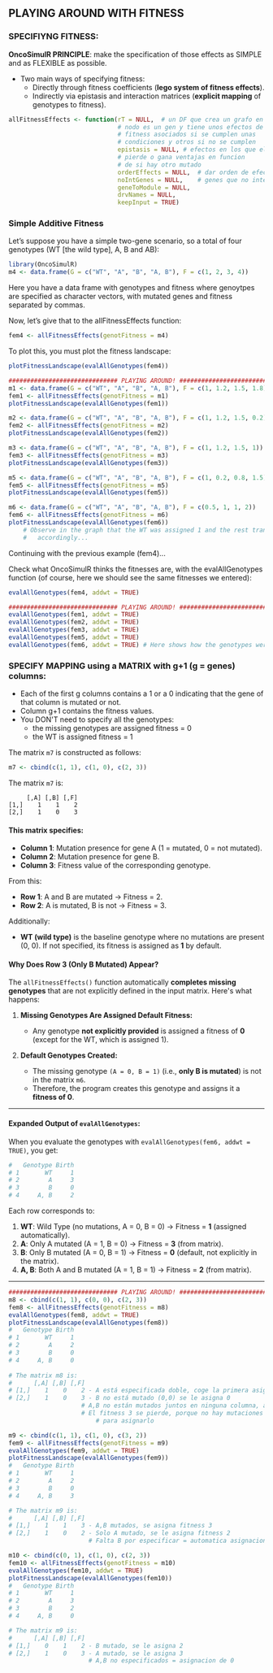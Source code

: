 ## PLAYING AROUND WITH FITNESS

### SPECIFIYNG FITNESS:
**OncoSimulR PRINCIPLE**: make the specification of those effects as SIMPLE and as FLEXIBLE as possible.
- Two main ways of specifying fitness:
  - Directly through fitness coefficients (**lego system of fitness effects**).
  - Indirectly via epistasis and interaction matrices (**explicit mapping** of genotypes to fitness).
```r
allFitnessEffects <- function(rT = NULL,  # un DF que crea un grafo en el que cada
                              # nodo es un gen y tiene unos efectos de
                              # fitness asociados si se cumplen unas 
                              # condiciones y otros si no se cumplen
                              epistasis = NULL, # efectos en los que el gen mutado
                              # pierde o gana ventajas en funcion
                              # de si hay otro mutado
                              orderEffects = NULL,  # dar orden de efectos
                              noIntGenes = NULL,    # genes que no interactúan
                              geneToModule = NULL,
                              drvNames = NULL,
                              keepInput = TRUE)
```

### Simple Additive Fitness
Let’s suppose you have a simple two-gene scenario, so a total of four genotypes (WT [the wild type], A, B and AB):

```r
library(OncoSimulR)
m4 <- data.frame(G = c("WT", "A", "B", "A, B"), F = c(1, 2, 3, 4))
```
Here you have a data frame with genotypes and fitness where genoytpes are specified as character vectors, with mutated genes and fitness separated by commas.

Now, let’s give that to the allFitnessEffects function:
```r
fem4 <- allFitnessEffects(genotFitness = m4)
```

To plot this, you must plot the fitness landscape:
```r
plotFitnessLandscape(evalAllGenotypes(fem4))
```
```r
############################## PLAYING AROUND! #################################
m1 <- data.frame(G = c("WT", "A", "B", "A, B"), F = c(1, 1.2, 1.5, 1.8))
fem1 <- allFitnessEffects(genotFitness = m1)
plotFitnessLandscape(evalAllGenotypes(fem1))

m2 <- data.frame(G = c("WT", "A", "B", "A, B"), F = c(1, 1.2, 1.5, 0.2))
fem2 <- allFitnessEffects(genotFitness = m2)
plotFitnessLandscape(evalAllGenotypes(fem2))

m3 <- data.frame(G = c("WT", "A", "B", "A, B"), F = c(1, 1.2, 1.5, 1))
fem3 <- allFitnessEffects(genotFitness = m3)
plotFitnessLandscape(evalAllGenotypes(fem3))

m5 <- data.frame(G = c("WT", "A", "B", "A, B"), F = c(1, 0.2, 0.8, 1.5))
fem5 <- allFitnessEffects(genotFitness = m5)
plotFitnessLandscape(evalAllGenotypes(fem5))

m6 <- data.frame(G = c("WT", "A", "B", "A, B"), F = c(0.5, 1, 1, 2))
fem6 <- allFitnessEffects(genotFitness = m6)
plotFitnessLandscape(evalAllGenotypes(fem6))
    # Observe in the graph that the WT was assigned 1 and the rest transformed
    #   accordingly...
```

Continuing with the previous example (fem4)...

Check what OncoSimulR thinks the fitnesses are, with the evalAllGenotypes function (of course, here we should see the same fitnesses we entered):
```r
evalAllGenotypes(fem4, addwt = TRUE)
```

```r
############################## PLAYING AROUND! #################################
evalAllGenotypes(fem1, addwt = TRUE)
evalAllGenotypes(fem2, addwt = TRUE)
evalAllGenotypes(fem3, addwt = TRUE)
evalAllGenotypes(fem5, addwt = TRUE)
evalAllGenotypes(fem6, addwt = TRUE) # Here shows how the genotypes were modified
 ```


### SPECIFY MAPPING using a MATRIX with g+1 (g = genes) columns:  
- Each of the first g columns contains a 1 or a 0 indicating that the gene of that column is mutated or not.
- Column g+1 contains the fitness values. 
- You DON'T need to specify all the genotypes: 
   - the missing genotypes are assigned fitness = 0 
   - the WT is assigned fitness = 1
                
The matrix `m7` is constructed as follows:
```r
m7 <- cbind(c(1, 1), c(1, 0), c(2, 3))
```

The matrix `m7` is:
```
     [,A] [,B] [,F]
[1,]    1    1    2
[2,]    1    0    3
```

#### This matrix specifies:
- **Column 1**: Mutation presence for gene A (1 = mutated, 0 = not mutated).
- **Column 2**: Mutation presence for gene B.
- **Column 3**: Fitness value of the corresponding genotype.

From this:
- **Row 1**: A and B are mutated → Fitness = 2.
- **Row 2**: A is mutated, B is not → Fitness = 3.

Additionally:
- **WT (wild type)** is the baseline genotype where no mutations are present (0, 0). If not specified, its fitness is assigned as **1** by default.

#### **Why Does Row 3 (Only B Mutated) Appear?**

The `allFitnessEffects()` function automatically **completes missing genotypes** that are not explicitly defined in the input matrix. Here's what happens:

1. **Missing Genotypes Are Assigned Default Fitness:**
   - Any genotype **not explicitly provided** is assigned a fitness of **0** (except for the WT, which is assigned 1).

2. **Default Genotypes Created:**
   - The missing genotype `(A = 0, B = 1)` (i.e., **only B is mutated**) is not in the matrix `m6`. 
   - Therefore, the program creates this genotype and assigns it a **fitness of 0**.

---

#### Expanded Output of `evalAllGenotypes`:
When you evaluate the genotypes with `evalAllGenotypes(fem6, addwt = TRUE)`, you get:
```r
#   Genotype Birth
# 1       WT     1
# 2        A     3
# 3        B     0
# 4     A, B     2
```

Each row corresponds to:
1. **WT**: Wild Type (no mutations, A = 0, B = 0) → Fitness = **1** (assigned automatically).
2. **A**: Only A mutated (A = 1, B = 0) → Fitness = **3** (from matrix).
3. **B**: Only B mutated (A = 0, B = 1) → Fitness = **0** (default, not explicitly in the matrix).
4. **A, B**: Both A and B mutated (A = 1, B = 1) → Fitness = **2** (from matrix).

---

```r
############################## PLAYING AROUND! #################################
m8 <- cbind(c(1, 1), c(0, 0), c(2, 3))
fem8 <- allFitnessEffects(genotFitness = m8)
evalAllGenotypes(fem8, addwt = TRUE)
plotFitnessLandscape(evalAllGenotypes(fem8))
#   Genotype Birth
# 1       WT     1
# 2        A     2 
# 3        B     0  
# 4     A, B     0 
        
# The matrix m8 is:
#      [,A] [,B] [,F]
# [1,]    1    0    2 - A está especificada doble, coge la primera asignacion de fitness
# [2,]    1    0    3 - B no está mutado (0,0) se le asigna 0
                    # A,B no están mutados juntos en ninguna columna, asignamos 0
                    # El fitness 3 se pierde, porque no hay mutaciones suficientes 
                        # para asignarlo

m9 <- cbind(c(1, 1), c(1, 0), c(3, 2))
fem9 <- allFitnessEffects(genotFitness = m9)
evalAllGenotypes(fem9, addwt = TRUE)
plotFitnessLandscape(evalAllGenotypes(fem9))
#   Genotype Birth
# 1       WT     1
# 2        A     2 
# 3        B     0
# 4     A, B     3

# The matrix m9 is:
#      [,A] [,B] [,F]
# [1,]    1    1    3 - A,B mutados, se asigna fitness 3
# [2,]    1    0    2 - Solo A mutado, se le asigna fitness 2
                      # Falta B por especificar = automatica asignacion de 0

m10 <- cbind(c(0, 1), c(1, 0), c(2, 3))
fem10 <- allFitnessEffects(genotFitness = m10)
evalAllGenotypes(fem10, addwt = TRUE)
plotFitnessLandscape(evalAllGenotypes(fem10))
#   Genotype Birth
# 1       WT     1
# 2        A     3
# 3        B     2
# 4     A, B     0

# The matrix m9 is:
#      [,A] [,B] [,F]
# [1,]    0    1    2 - B mutado, se le asigna 2
# [2,]    1    0    3 - A mutado, se le asigna 3
                      # A,B no especificados = asignacion de 0
```






